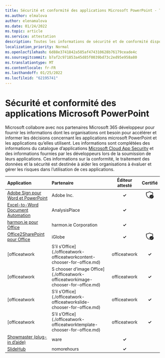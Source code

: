 ```yaml
---
title: Sécurité et conformité des applications Microsoft PowerPoint - Toutes les applications
ms.author: elmalova
author: elenamalova
ms.date: 01/24/2022
ms.topic: article
ms.service: attestation
description: Toutes les informations de sécurité et de conformité disponibles pour toutes les applications Microsoft PowerPoint.
localization_priority: Normal
ms.openlocfilehash: 6d88e3741842a585af474310628b76179ceade4c
ms.sourcegitcommit: b7af2c971853a45d85f0039bd73c2ed95e958a80
ms.translationtype: MT
ms.contentlocale: fr-FR
ms.lasthandoff: 01/25/2022
ms.locfileid: "62195741"
---
```

# <a name="microsoft-powerpoint-apps-security-and-compliance"></a>Sécurité et conformité des applications Microsoft PowerPoint

Microsoft collabore avec nos partenaires Microsoft 365 développeur pour fournir les informations dont les organisations ont besoin pour accélérer et informer les décisions concernant les applications microsoft PowerPoint et les applications qu’elles utilisent. Les informations sont complétées des informations du catalogue d’applications [Microsoft Cloud App Security](https://www.microsoft.com/en-us/enterprise-mobility-security/cloud-app-security) et des informations fournies par les développeurs lors de la soumission de leurs applications. Ces informations sur la conformité, le traitement des données et la sécurité est destinée à aider les organisations à évaluer et gérer les risques dans l’utilisation de ces applications.

| **Application** | **Partenaire** | **Éditeur attesté** | **Certifié** |
|:--------|:------------|:----------------------:|:-------------:|
| [Adobe Sign pour Word et PowerPoint](./adobe-inc-sign-for-word-and-powerpoint.md) | Adobe Inc. | **✓** | <img alt="Certified application badge" src="../media/certified-badge.png" height="25" width="25" /> |
| [Excel-to-Word Document Automation](./analysisplace-excel-to-word-document-automation.md) | AnalysisPlace | **✓** |  |
| [harmon.ie pour Office](./harmonie-corporation-for-office.md) | harmon.ie Corporation | **✓** |  |
| [Office2SharePoint pour Office](./iglobe-office2sharepoint-for-office.md) | iGlobe | **✓** | <img alt="Certified application badge" src="../media/certified-badge.png" height="25" width="25" /> |
| [officeatwork | S’il s’Office](./officeatwork-officeatworkcontent-chooser-for-office.md) | officeatwork | **✓** |  |
| [officeatwork | S chooser d’image Office](./officeatwork-officeatworkimage-chooser-for-office.md) | officeatwork | **✓** |  |
| [officeatwork | S’il s’Office](./officeatwork-officeatworkslide-chooser-for-office.md) | officeatwork | **✓** |  |
| [officeatwork | S’il s’Office](./officeatwork-officeatworktemplate-chooser-for-office.md) | officeatwork | **✓** |  |
| [Showmaster (plug-in d’aide)](./cherryware-showmaster-helper-plugin.md) | ware | **✓** |  |
| [SlideHub](./nomorehours-slidehub.md) | nomorehours | **✓** |  |
